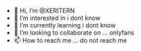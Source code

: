 - 👋 Hi, I’m @XERITERN
- 👀 I’m interested in  i dont know 
- 🌱 I’m currently learning i dont know 
- 💞️ I’m looking to collaborate on ... onlyfans 
- 📫 How to reach me ... do not reach me 

<!---
XERITERN/XERITERN is a ✨ special ✨ repository because its `README.md` (this file) appears on your GitHub profile.
You can click the Preview link to take a look at your changes.
--->
